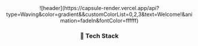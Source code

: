 <div align="center">
  ![header](https://capsule-render.vercel.app/api?type=Waving&color=gradient&&customColorList=0,2,3&text=Welcome!&animation=fadeIn&fontColor=ffffff)

  ### :memo: Tech Stack
</div>
<!--
**ChyoRi/ChyoRi** is a ✨ _special_ ✨ repository because its `README.md` (this file) appears on your GitHub profile.

Here are some ideas to get you started:

- 🔭 I’m currently working on ...
- 🌱 I’m currently learning ...
- 👯 I’m looking to collaborate on ...
- 🤔 I’m looking for help with ...
- 💬 Ask me about ...
- 📫 How to reach me: ...
- 😄 Pronouns: ...
- ⚡ Fun fact: ...
-->
